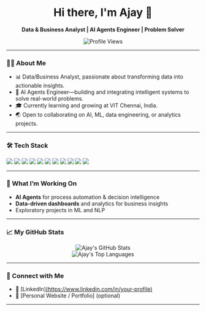 <h1 align="center">Hi there, I'm Ajay 👋</h1>

<p align="center">
  <b>Data & Business Analyst | AI Agents Engineer | Problem Solver</b>
</p>

<p align="center">
  <img src="https://komarev.com/ghpvc/?username=AjayPrashant&style=flat-square" alt="Profile Views"/>
</p>

---

### 👨‍💻 About Me

- 📊 Data/Business Analyst, passionate about transforming data into actionable insights.
- 🤖 AI Agents Engineer—building and integrating intelligent systems to solve real-world problems.
- 🎓 Currently learning and growing at VIT Chennai, India.
- 🌏 Open to collaborating on AI, ML, data engineering, or analytics projects.

---

### 🛠️ Tech Stack

<p>
  <img src="https://img.shields.io/badge/Python-3670A0?logo=python&logoColor=white" />
  <img src="https://img.shields.io/badge/SQL-025E8C?logo=postgresql&logoColor=white" />
  <img src="https://img.shields.io/badge/R-276DC3?logo=r&logoColor=white" />
  <img src="https://img.shields.io/badge/JavaScript-F7DF1E?logo=javascript&logoColor=black" />
  <img src="https://img.shields.io/badge/Pandas-150458?logo=pandas&logoColor=white" />
  <img src="https://img.shields.io/badge/NumPy-013243?logo=numpy&logoColor=white" />
  <img src="https://img.shields.io/badge/TensorFlow-FF6F00?logo=tensorflow&logoColor=white" />
  <img src="https://img.shields.io/badge/Scikit--learn-F7931E?logo=scikit-learn&logoColor=white" />
  <img src="https://img.shields.io/badge/Excel-217346?logo=microsoft-excel&logoColor=white" />
  <img src="https://img.shields.io/badge/AWS-232F3E?logo=amazon-aws&logoColor=white" />
  <img src="https://img.shields.io/badge/MongoDB-47A248?logo=mongodb&logoColor=white" />
</p>

---

### 🚀 What I’m Working On

- **AI Agents** for process automation & decision intelligence  
- **Data-driven dashboards** and analytics for business insights  
- Exploratory projects in ML and NLP

---

### 📈 My GitHub Stats

<p align="center">
  <img src="https://github-readme-stats.vercel.app/api?username=AjayPrashant&show_icons=true&hide_title=true&hide=contribs,prs&theme=dark" alt="Ajay's GitHub Stats"/>
  <br>
  <img src="https://github-readme-stats.vercel.app/api/top-langs/?username=AjayPrashant&layout=compact&theme=dark" alt="Ajay's Top Languages"/>
</p>

---

### 🤝 Connect with Me

- 💼 [LinkedIn][(https://www.linkedin.com/in/your-profile)](https://www.linkedin.com/in/ajay-prashant-muralidharan/)
- 📝 [Personal Website / Portfolio] (optional)

---

<!--
**AjayPrashant/AjayPrashant** is a ✨ special ✨ repository because its `README.md` appears on your GitHub profile.
-->
